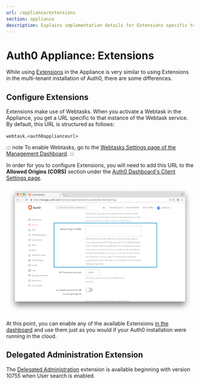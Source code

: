 ```yaml
---
url: /appliance/extensions
section: appliance
description: Explains implementation details for Extensions specific to the Auth0 Appliance.
---
```


# Auth0 Appliance: Extensions

While using [Extensions](/extensions) in the Appliance is very similar to using Extensions in the multi-tenant installation of Auth0, there are some differences.

## Configure Extensions

Extensions make use of Webtasks. When you activate a Webtask in the Appliance, you get a URL specific to that instance of the Webtask service. By default, this URL is structured as follows:

`webtask.<auth0applianceurl>`

::: note
To enable Webtasks, go to the [Webtasks Settings page of the Management Dashboard](${manage_url}/#/account/webtasks).
:::

In order for you to configure Extensions, you will need to add this URL to the **Allowed Origins (CORS)** section under the [Auth0 Dashboard's Client Settings page](${manage_url}/#/clients).

![Allowed Origins Section of Client Settings](/media/articles/appliance/allowed-origins.png)

At this point, you can enable any of the available Extensions [in the dashboard](${manage_url}/#/extensions) and use them just as you would if your Auth0 installation were running in the cloud.

## Delegated Administration Extension

The [Delegated Administration](/extensions/delegated-admin) extension is available beginning with version 10755 when User search is enabled.
